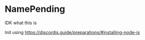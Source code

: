 # NamePending
IDK what this is

Init using https://discordjs.guide/preparations/#installing-node-js
